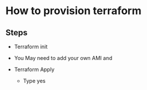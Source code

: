 # How to provision terraform

## Steps
 
- Terraform init

- You May need to add your own AMI and 
- Terraform Apply
    - Type yes 
